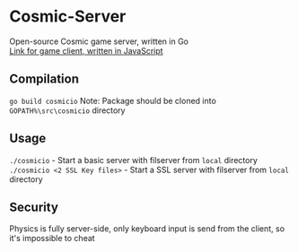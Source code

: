# Cosmic-Server
Open-source Cosmic game server, written in Go  
[Link for game client, written in JavaScript](https://github.com/yknomeh/CosmicIO---Client)
## Compilation
`go build cosmicio` Note: Package should be cloned into `GOPATH%\src\cosmicio` directory
## Usage
`./cosmicio` - Start a basic server with filserver from `local` directory
`./cosmicio <2 SSL Key files>` - Start a SSL server with filserver from `local` directory
## Security
Physics is fully server-side, only keyboard input is send from the client, so it's impossible to cheat

